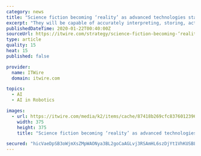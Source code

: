 ```yaml
---
category: news
title: "Science fiction becoming ‘reality’ as advanced technologies start to enhance human beings"
excerpt: "They will be capable of accurately interpreting, storing, actioning and sharing thoughts and emotions.” Along with BCIs and mind-controlled robotic arms, here’s a list of the key technologies Mabbott writes are likely to contribute to human augmentation including: An army of Cybermen Exoskeletons will also become commonplace, with the ..."
publishedDateTime: 2020-01-22T00:40:00Z
sourceUrl: https://itwire.com/strategy/science-fiction-becoming-‘reality’-as-advanced-technologies-start-to-enhance-human-beings.html
type: article
quality: 15
heat: 15
published: false

provider:
  name: ITWire
  domain: itwire.com

topics:
  - AI
  - AI in Robotics

images:
  - url: https://itwire.com/media/k2/items/cache/87418b269cfc8376012396ffe51803d1_M.jpg
    width: 375
    height: 375
    title: "Science fiction becoming ‘reality’ as advanced technologies start to enhance human beings"

secured: "hicVaeDpSB3oWjmXsZMpWAONya3BL2goCaAGLvj3RSAmHL6szDjYt1VhKUSBLLyM5B8hwLzOntv2gjMAPd1Sj870xAWM3fK2IeqOSNVAJ0vsg9Ijk5v1++wO24FTzlG29bW4QQOvLVYszaDjTca41lZKKSFa3ZoJ6aXCdmHusKZ3+eh3A9EVyzflV+0wtk7kcMW0QwKwSMs8ByXUgTjc8/6P6cMOFntr7LRe4YZ2WkdiqC7+A0X8y0FQVJLYH5iiXKpyWXoKKwstLBUIh9kcL2b6HXg+00JIW7Jp/fhM/vo=;cWCsB26z81T57C5wldreRw=="
---
```


